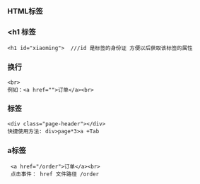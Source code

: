 ### HTML标签

###  <h1 标签
```
<h1 id="xiaoming">  ///id 是标签的身份证 方便以后获取该标签的属性
```
### 
### 换行
```
<br>
例如：<a href="">订单</a><br>
```
### <div> 标签
```
<div class="page-header"></div>
快捷使用方法: div>page*3>a +Tab
```
### a标签
```
 <a href="/order">订单</a><br>
 点击事件： href 文件路径 /order
```
